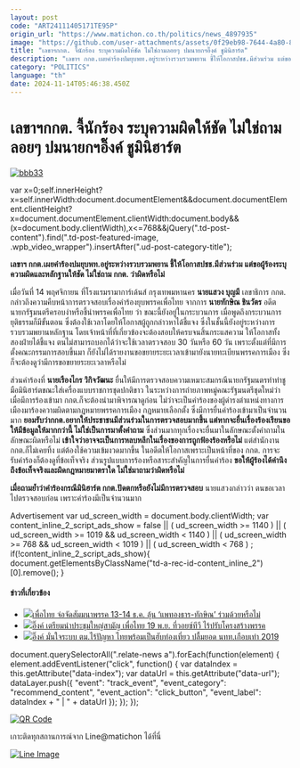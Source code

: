 ```yaml
---
layout: post
code: "ART24111405171TE95P"
origin_url: "https://www.matichon.co.th/politics/news_4897935"
image: "https://github.com/user-attachments/assets/0f29eb98-7644-4a80-8266-c10a322ded24"
title: "เลขาฯกกต. จี้นักร้อง ระบุความผิดให้ชัด ไม่ใช่ถามลอยๆ ปมนายกฯอิ๊งค์ ชูมินิฮาร์ต"
description: "เลขาฯ กกต.เผยคำร้องปมยุบพท.อยู่ระหว่างรวบรวมพยาน ชี้ให้โอกาสปชช.มีส่วนร่วม แต่ขอผู้ร้องระบุความผิดและหลักฐานให้ชัด ไม่ใช่ถาม กกต. ว่าผิดหรือไม่"
category: "POLITICS"
language: "th"
date: 2024-11-14T05:46:38.450Z
---
```


# เลขาฯกกต. จี้นักร้อง ระบุความผิดให้ชัด ไม่ใช่ถามลอยๆ ปมนายกฯอิ๊งค์ ชูมินิฮาร์ต

[![](https://www.matichon.co.th/wp-content/uploads/2024/11/bbb33.jpg "bbb33")](https://www.matichon.co.th/wp-content/uploads/2024/11/bbb33.jpg)

var x=0;self.innerHeight?x=self.innerWidth:document.documentElement&&document.documentElement.clientHeight?x=document.documentElement.clientWidth:document.body&&(x=document.body.clientWidth),x<=768&&jQuery(".td-post-content").find(".td-post-featured-image, .wpb\_video\_wrapper").insertAfter(".ud-post-category-title");

**เลขาฯ กกต.เผยคำร้องปมยุบพท.อยู่ระหว่างรวบรวมพยาน ชี้ให้โอกาสปชช.มีส่วนร่วม แต่ขอผู้ร้องระบุความผิดและหลักฐานให้ชัด ไม่ใช่ถาม กกต. ว่าผิดหรือไม่**

เมื่อวันที่ 14 พฤศจิกายน ที่โรงแรมรามาการ์เด้นส์ กรุงเทพมหานคร **นายแสวง บุญมี** เลขาธิการ กกต. กล่าวถึงความคืบหน้าการตรวจสอบเรื่องคำร้องยุบพรรคเพื่อไทย จากการ **นายทักษิณ ชินวัตร** อดีตนายกรัฐมนตรีครอบงำหรือชี้นำพรรคเพื่อไทย ว่า ขณะนี้ยังอยู่ในกระบวนการ เมื่อพูดถึงกระบวนการยุติธรรมก็มีขั้นตอน ซึ่งต้องใช้เวลาโดยให้โอกาสผู้ถูกกล่าวหาได้ชี้แจง ซึ่งในชั้นนี้ยังอยู่ระหว่างการรวบรวมพยานหลักฐาน โดยเจ้าหน้าที่ที่เกี่ยวข้องจะต้องสอบให้ครบจนสิ้นกระแสความ ให้โอกาสทั้งสองฝ่ายได้ชี้แจง ตนไม่สามารถบอกได้ว่าจะใช้เวลาตรวจสอบ 30 วันหรือ 60 วัน เพราะตั้งแต่ที่มีการตั้งคณะกรรมการสอบขึ้นมา ก็ยังไม่ได้รายงานขอขยายระยะเวลาเข้ามายังนายทะเบียนพรรคการเมือง ซึ่งก็จะต้องดูว่ามีการขอขยายระยะเวลาหรือไม่

ส่วนคำร้องที่ **นายเรืองไกร วิกิจวัฒนะ** ยื่นให้มีการตรวจสอบความเหมาะสมกรณีนายกรัฐมนตรทำท่าชูมือมินิฮาร์ตขณะใส่เครื่องแบบราชการชุดปกติขาว ในระหว่างการถ่ายภาพหมู่คณะรัฐมนตรีชุดใหม่ว่า เมื่อมีการร้องเข้ามา กกต.ก็จะต้องนำมาพิจารณาดูก่อน ไม่ว่าจะเป็นคำร้องของผู้ดำรงตำแหน่งทางการเมืองมาร้องความผิดตามกฎหมายพรรคการเมือง กฎหมายเลือกตั้ง ซึ่งมีการยื่นคำร้องเข้ามาเป็นจำนวนมาก **ยอมรับว่ากกต.อยากให้ประชาชนมีส่วนร่วมในการตรวจสอบมากขึ้น แต่หากจะยื่นเรื่องร้องเรียนขอให้มีข้อมูลให้มากกว่านี้ ไม่ใช่เป็นการมาตั้งคำถาม** ซึ่งส่วนมากทุกเรื่องจะยื่นมาในลักษณะตั้งคำถามในลักษณะผิดหรือไม่ **เข้าใจว่าอาจจะเป็นการหลบหลีกในเรื่องของการถูกฟ้องร้องหรือไม่** แต่สำนักงาน กกต.ก็ไม่เคยทิ้ง แต่ต้องใช้ความเข้มงวดมากขึ้น ในอดีตให้โอกาสเพราะเป็นหน้าที่ของ กกต. การจะรับคำร้องก็ต้องดูที่ข้อเท็จจริง ส่วนรูปแบบการร้องหรือสาระสำคัญในการยื่นคำร้อง **ขอให้ผู้ร้องได้คำนึงถึงข้อเท็จจริงและผิดกฎหมายมาตราใด ไม่ใช่มาถามว่าผิดหรือไม่**

**เมื่อถามย้ำว่าคำร้องกรณีมินิฮาร์ต กกต.ปัดตกหรือยังไม่มีการตรวจสอบ** นายแสวงกล่าวว่า ตนขอเวลาไปตรวจสอบก่อน เพราะคำร้องมีเป็นจำนวนมาก

Advertisement var ud\_screen\_width = document.body.clientWidth; var content\_inline\_2\_script\_ads\_show = false || ( ud\_screen\_width >= 1140 ) || ( ud\_screen\_width >= 1019 && ud\_screen\_width < 1140 ) || ( ud\_screen\_width >= 768 && ud\_screen\_width < 1019 ) || ( ud\_screen\_width < 768 ) ; if(!content\_inline\_2\_script\_ads\_show){ document.getElementsByClassName("td-a-rec-id-content\_inline\_2")\[0\].remove(); }

#### ข่าวที่เกี่ยวข้อง

*   [![](https://www.matichon.co.th/wp-content/uploads/2024/11/ทักษิณ-แพทองธาร-แฟ้มภาพ.jpg)เพื่อไทย จ่อจัดสัมมนาพรรค 13-14 ธ.ค. ลุ้น ‘แพทองธาร-ทักษิณ’ ร่วมด้วยหรือไม่](https://www.matichon.co.th/politics/news_4896185)
*   [![](https://www.matichon.co.th/wp-content/uploads/2024/11/อิ๊งค์-พท19.jpg)อิ๊งค์ เตรียมนำประชุมใหญ่สามัญ เพื่อไทย 19 พ.ย. ที่วอยซ์ทีวี ไร้ปรับโครงสร้างพรรค](https://www.matichon.co.th/politics/news_4892664)
*   [![](https://www.matichon.co.th/wp-content/uploads/2024/11/อิ๊งค์-1011.jpg)อิ๊งค์ มั่นใจระบบ ตม.ไร้ปัญหา ไทยพร้อมเป็นฮับท่องเที่ยว ปลื้มยอด นทท.เกือบเท่า 2019](https://www.matichon.co.th/politics/news_4891897)

document.querySelectorAll(".relate-news a").forEach(function(element) { element.addEventListener("click", function() { var dataIndex = this.getAttribute("data-index"); var dataUrl = this.getAttribute("data-url"); dataLayer.push({ "event": "track\_event", "event\_category": "recommend\_content", "event\_action": "click\_button", "event\_label": dataIndex + " | " + dataUrl }); }); });

[![QR Code](https://www.matichon.co.th/wp-content/uploads/2023/07/wob1371z.jpg)](https://lin.ee/ht0nDxX)

เกาะติดทุกสถานการณ์จาก Line@matichon ได้ที่นี่

[![Line Image](https://www.matichon.co.th/wp-content/uploads/2023/07/th.png)](https://lin.ee/ht0nDxX)